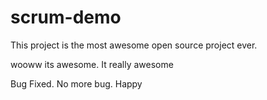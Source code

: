 # scrum-demo

This project is the most awesome open source project ever.

wooww its awesome. It really awesome

Bug Fixed. No more bug. Happy
